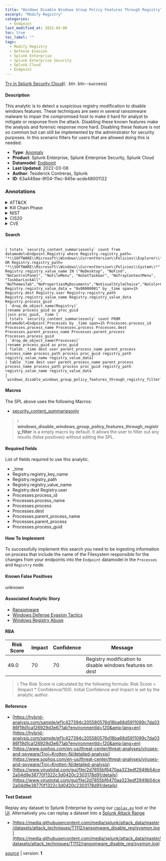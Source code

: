 ```yaml
---
title: "Windows Disable Windows Group Policy Features Through Registry"
excerpt: "Modify Registry"
categories:
  - Endpoint
last_modified_at: 2022-03-08
toc: true
toc_label: ""
tags:
  - Modify Registry
  - Defense Evasion
  - Splunk Enterprise
  - Splunk Enterprise Security
  - Splunk Cloud
  - Endpoint
---
```




[Try in Splunk Security Cloud](https://www.splunk.com/en_us/cyber-security.html){: .btn .btn--success}

#### Description

This analytic is to detect a suspicious registry modification to disable windows features. These techniques are seen in several ransomware malware to impair the compromised host to make it hard for analyst to mitigate or response from the attack. Disabling these known features make the analysis and forensic response more hard. Disabling these feature is not so common but can still be implemented by the administrator for security purposes. In this scenario filters for users that are allowed doing this is needed.

- **Type**: [Anomaly](https://github.com/splunk/security_content/wiki/Detection-Analytic-Types)
- **Product**: Splunk Enterprise, Splunk Enterprise Security, Splunk Cloud
- **Datamodel**: [Endpoint](https://docs.splunk.com/Documentation/CIM/latest/User/Endpoint)
- **Last Updated**: 2022-03-08
- **Author**: Teoderick Contreras, Splunk
- **ID**: 63a449ae-9f04-11ec-945e-acde48001122

### Annotations
<details>
  <summary>ATT&CK</summary>

<div markdown="1">

#### [ATT&CK](https://attack.mitre.org/)

| ID          | Technique   | Tactic         |
| ----------- | ----------- |--------------- |
| [T1112](https://attack.mitre.org/techniques/T1112/) | Modify Registry | Defense Evasion |

</div>
</details>


<details>
  <summary>Kill Chain Phase</summary>

<div markdown="1">

* Exploitation


</div>
</details>


<details>
  <summary>NIST</summary>

<div markdown="1">

* DE.CM



</div>
</details>

<details>
  <summary>CIS20</summary>

<div markdown="1">

* CIS 3
* CIS 5
* CIS 16



</div>
</details>

<details>
  <summary>CVE</summary>

<div markdown="1">


</div>
</details>


#### Search

```

| tstats `security_content_summariesonly` count from datamodel=Endpoint.Registry where Registry.registry_path= "*\\SOFTWARE\\Microsoft\\Windows\\CurrentVersion\\Policies\\Explorer\\*" OR Registry.registry_path= "*\\SOFTWARE\\Microsoft\\Windows\\CurrentVersion\\Policies\\System\\*" Registry.registry_value_name IN ("NoDesktop", "NoFind", "NoControlPanel", "NoFileMenu", "NoSetTaskbar", "NoTrayContextMenu", "TaskbarLockAll", "NoThemesTab","NoPropertiesMyDocuments","NoVisualStyleChoice","NoColorChoice","NoPropertiesMyDocuments") Registry.registry_value_data = "0x00000001" by _time span=1h Registry.dest Registry.user Registry.registry_path Registry.registry_value_name Registry.registry_value_data Registry.process_guid 
| `drop_dm_object_name(Registry)` 
|rename process_guid as proc_guid 
|join proc_guid, _time [
| tstats `security_content_summariesonly` count FROM datamodel=Endpoint.Processes by _time span=1h Processes.process_id Processes.process_name Processes.process Processes.dest Processes.parent_process_name Processes.parent_process Processes.process_guid 
| `drop_dm_object_name(Processes)` 
|rename process_guid as proc_guid 
| fields _time dest user parent_process_name parent_process process_name process_path process proc_guid registry_path registry_value_name registry_value_data] 
| table _time dest user parent_process_name parent_process process_name process_path process proc_guid registry_path registry_value_name registry_value_data 
| `windows_disable_windows_group_policy_features_through_registry_filter`
```

#### Macros
The SPL above uses the following Macros:
* [security_content_summariesonly](https://github.com/splunk/security_content/blob/develop/macros/security_content_summariesonly.yml)

> :information_source:
> **windows_disable_windows_group_policy_features_through_registry_filter** is a empty macro by default. It allows the user to filter out any results (false positives) without editing the SPL.



#### Required fields
List of fields required to use this analytic.
* _time
* Registry.registry_key_name
* Registry.registry_path
* Registry.registry_value_name
* Registry.dest Registry.user
* Processes.process_id
* Processes.process_name
* Processes.process
* Processes.dest
* Processes.parent_process_name
* Processes.parent_process
* Processes.process_guid



#### How To Implement
To successfully implement this search you need to be ingesting information on process that include the name of the Filesystem responsible for the changes from your endpoints into the `Endpoint` datamodel in the `Processes` and `Registry` node.
#### Known False Positives
unknown

#### Associated Analytic Story
* [Ransomware](/stories/ransomware)
* [Windows Defense Evasion Tactics](/stories/windows_defense_evasion_tactics)
* [Windows Registry Abuse](/stories/windows_registry_abuse)




#### RBA

| Risk Score  | Impact      | Confidence   | Message      |
| ----------- | ----------- |--------------|--------------|
| 49.0 | 70 | 70 | Registry modification to disable windows features on $dest$ |


> :information_source:
> The Risk Score is calculated by the following formula: Risk Score = (Impact * Confidence/100). Initial Confidence and Impact is set by the analytic author.


#### Reference

* [https://hybrid-analysis.com/sample/ef1c427394c205580576d18ba68d5911089c7da0386f19d1ca126929d3e671ab?environmentId=120&amp;lang=en](https://hybrid-analysis.com/sample/ef1c427394c205580576d18ba68d5911089c7da0386f19d1ca126929d3e671ab?environmentId=120&amp;lang=en)
* [https://www.sophos.com/en-us/threat-center/threat-analyses/viruses-and-spyware/Troj~Krotten-N/detailed-analysis](https://www.sophos.com/en-us/threat-center/threat-analyses/viruses-and-spyware/Troj~Krotten-N/detailed-analysis)
* [https://www.virustotal.com/gui/file/2d7855bf6470aa323edf2949b54ce2a04d9e38770f1322c3d0420c2303178d91/details](https://www.virustotal.com/gui/file/2d7855bf6470aa323edf2949b54ce2a04d9e38770f1322c3d0420c2303178d91/details)



#### Test Dataset
Replay any dataset to Splunk Enterprise by using our [`replay.py`](https://github.com/splunk/attack_data#using-replaypy) tool or the [UI](https://github.com/splunk/attack_data#using-ui).
Alternatively you can replay a dataset into a [Splunk Attack Range](https://github.com/splunk/attack_range#replay-dumps-into-attack-range-splunk-server)

* [https://media.githubusercontent.com/media/splunk/attack_data/master/datasets/attack_techniques/T1112/ransomware_disable_reg/sysmon.log](https://media.githubusercontent.com/media/splunk/attack_data/master/datasets/attack_techniques/T1112/ransomware_disable_reg/sysmon.log)



[*source*](https://github.com/splunk/security_content/tree/develop/detections/endpoint/windows_disable_windows_group_policy_features_through_registry.yml) \| *version*: **1**
